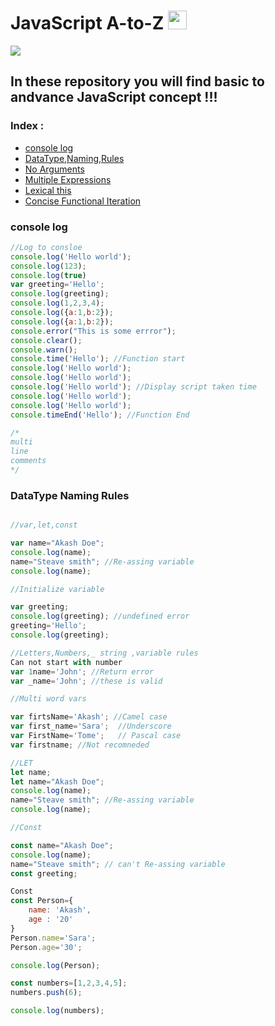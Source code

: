 # JavaScript A-to-Z <img src="https://raw.githubusercontent.com/iampavangandhi/iampavangandhi/master/gifs/Hi.gif" width="30px"></h2>
![](https://img.shields.io/badge/language-javascript-yellow.svg)

## In these repository you will find basic to andvance JavaScript concept !!!

### Index :

<!-- toc -->

  * [console log](#console-log)
  * [DataType,Naming,Rules](#DataType,Naming,Rules)
  * [No Arguments](#no-arguments)
  * [Multiple Expressions](#multiple-expressions)
  * [Lexical this](#lexical-this)
  * [Concise Functional Iteration](#concise-functional-iteration)

<!-- tocstop -->
### console log
```javascript
//Log to consloe 
console.log('Hello world');
console.log(123);
console.log(true)
var greeting='Hello';
console.log(greeting);
console.log(1,2,3,4);
console.log({a:1,b:2});
console.log({a:1,b:2});
console.error("This is some errror");
console.clear();
console.warn();
console.time('Hello'); //Function start
console.log('Hello world');
console.log('Hello world');
console.log('Hello world'); //Display script taken time
console.log('Hello world');
console.log('Hello world');
console.timeEnd('Hello'); //Function End

/*
multi
line
comments
*/
```
### DataType Naming Rules
```javascript

//var,let,const

var name="Akash Doe";
console.log(name);
name="Steave smith"; //Re-assing variable
console.log(name);

//Initialize variable

var greeting;
console.log(greeting); //undefined error
greeting='Hello';
console.log(greeting);

//Letters,Numbers,_ string ,variable rules
Can not start with number
var 1name='John'; //Return error
var _name='John'; //these is valid

//Multi word vars

var firtsName='Akash'; //Camel case
var first_name='Sara';  //Underscore
var FirstName='Tome';   // Pascal case
var firstname; //Not recomneded 

//LET
let name;
let name="Akash Doe";
console.log(name);
name="Steave smith"; //Re-assing variable
console.log(name);

//Const

const name="Akash Doe";
console.log(name);
name="Steave smith"; // can't Re-assing variable
const greeting;

Const
const Person={
    name: 'Akash',
    age : '20'
}
Person.name='Sara';
Person.age='30';

console.log(Person);

const numbers=[1,2,3,4,5];
numbers.push(6);

console.log(numbers);
```
